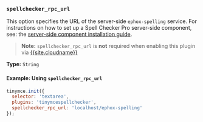 ### `spellchecker_rpc_url`

This option specifies the URL of the server-side `ephox-spelling` service. For instructions on how to set up a Spell Checker Pro server-side component, see: the [server-side component installation guide]({{site.baseurl}}/how-to-guides/premium-server-side-guide/).

> **Note:** `spellchecker_rpc_url` is **not** required when enabling this plugin via [{{site.cloudname}}]({{site.baseurl}}/cloud-deployment-guide/editor-and-features/)

**Type:** `String`

#### Example: Using `spellchecker_rpc_url`

```js
tinymce.init({
  selector: 'textarea',
  plugins: 'tinymcespellchecker',
  spellchecker_rpc_url: 'localhost/ephox-spelling'
});
```
